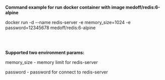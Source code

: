 <b> Command example for run docker container with image medoff/redis:6-alpine </b>

docker run -d --name redis-server -e memory_size=1024 -e password=12345678 medoff/redis:6-alpine

<br></br>

<b> Supported two environment params: </b>

memory_size - memory limit for redis-server

password - password for connect to redis-server


